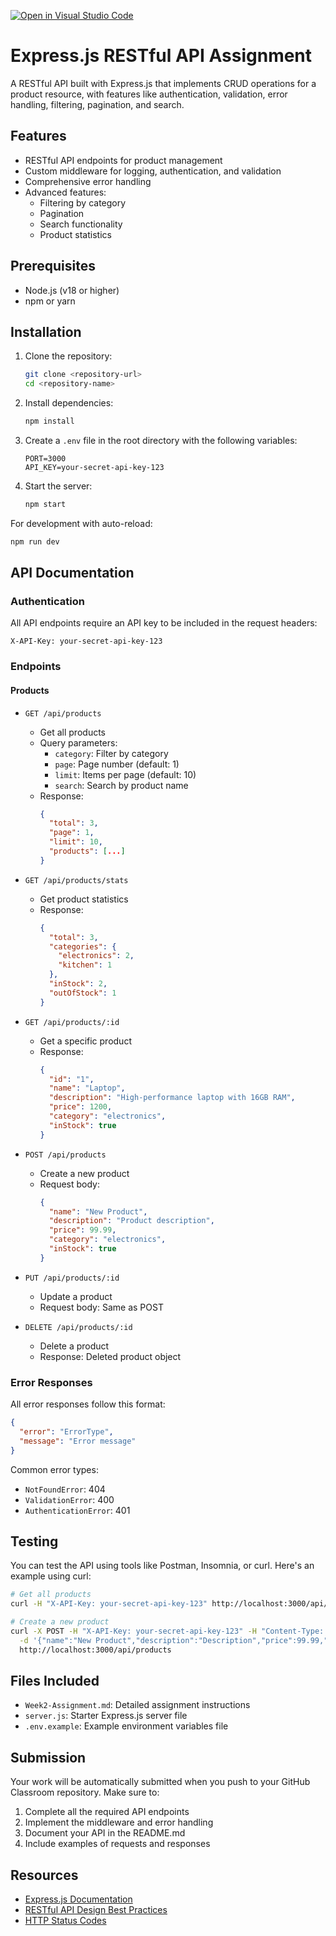 [![Open in Visual Studio Code](https://classroom.github.com/assets/open-in-vscode-2e0aaae1b6195c2367325f4f02e2d04e9abb55f0b24a779b69b11b9e10269abc.svg)](https://classroom.github.com/online_ide?assignment_repo_id=19779067&assignment_repo_type=AssignmentRepo)
# Express.js RESTful API Assignment

A RESTful API built with Express.js that implements CRUD operations for a product resource, with features like authentication, validation, error handling, filtering, pagination, and search.

## Features

- RESTful API endpoints for product management
- Custom middleware for logging, authentication, and validation
- Comprehensive error handling
- Advanced features:
  - Filtering by category
  - Pagination
  - Search functionality
  - Product statistics

## Prerequisites

- Node.js (v18 or higher)
- npm or yarn

## Installation

1. Clone the repository:
   ```bash
   git clone <repository-url>
   cd <repository-name>
   ```

2. Install dependencies:
   ```bash
   npm install
   ```

3. Create a `.env` file in the root directory with the following variables:
   ```
   PORT=3000
   API_KEY=your-secret-api-key-123
   ```

4. Start the server:
   ```bash
   npm start
   ```

For development with auto-reload:
```bash
npm run dev
```

## API Documentation

### Authentication

All API endpoints require an API key to be included in the request headers:
```
X-API-Key: your-secret-api-key-123
```

### Endpoints

#### Products

- `GET /api/products`
  - Get all products
  - Query parameters:
    - `category`: Filter by category
    - `page`: Page number (default: 1)
    - `limit`: Items per page (default: 10)
    - `search`: Search by product name
  - Response:
    ```json
    {
      "total": 3,
      "page": 1,
      "limit": 10,
      "products": [...]
    }
    ```

- `GET /api/products/stats`
  - Get product statistics
  - Response:
    ```json
    {
      "total": 3,
      "categories": {
        "electronics": 2,
        "kitchen": 1
      },
      "inStock": 2,
      "outOfStock": 1
    }
    ```

- `GET /api/products/:id`
  - Get a specific product
  - Response:
    ```json
    {
      "id": "1",
      "name": "Laptop",
      "description": "High-performance laptop with 16GB RAM",
      "price": 1200,
      "category": "electronics",
      "inStock": true
    }
    ```

- `POST /api/products`
  - Create a new product
  - Request body:
    ```json
    {
      "name": "New Product",
      "description": "Product description",
      "price": 99.99,
      "category": "electronics",
      "inStock": true
    }
    ```

- `PUT /api/products/:id`
  - Update a product
  - Request body: Same as POST

- `DELETE /api/products/:id`
  - Delete a product
  - Response: Deleted product object

### Error Responses

All error responses follow this format:
```json
{
  "error": "ErrorType",
  "message": "Error message"
}
```

Common error types:
- `NotFoundError`: 404
- `ValidationError`: 400
- `AuthenticationError`: 401

## Testing

You can test the API using tools like Postman, Insomnia, or curl. Here's an example using curl:

```bash
# Get all products
curl -H "X-API-Key: your-secret-api-key-123" http://localhost:3000/api/products

# Create a new product
curl -X POST -H "X-API-Key: your-secret-api-key-123" -H "Content-Type: application/json" \
  -d '{"name":"New Product","description":"Description","price":99.99,"category":"electronics","inStock":true}' \
  http://localhost:3000/api/products
```

## Files Included

- `Week2-Assignment.md`: Detailed assignment instructions
- `server.js`: Starter Express.js server file
- `.env.example`: Example environment variables file

## Submission

Your work will be automatically submitted when you push to your GitHub Classroom repository. Make sure to:

1. Complete all the required API endpoints
2. Implement the middleware and error handling
3. Document your API in the README.md
4. Include examples of requests and responses

## Resources

- [Express.js Documentation](https://expressjs.com/)
- [RESTful API Design Best Practices](https://restfulapi.net/)
- [HTTP Status Codes](https://developer.mozilla.org/en-US/docs/Web/HTTP/Status) 